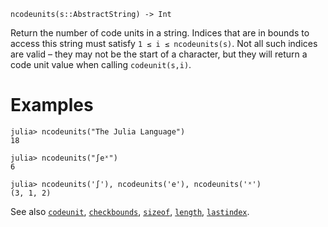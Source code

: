 ```
ncodeunits(s::AbstractString) -> Int
```

Return the number of code units in a string. Indices that are in bounds to access this string must satisfy `1 ≤ i ≤ ncodeunits(s)`. Not all such indices are valid – they may not be the start of a character, but they will return a code unit value when calling `codeunit(s,i)`.

# Examples

```jldoctest
julia> ncodeunits("The Julia Language")
18

julia> ncodeunits("∫eˣ")
6

julia> ncodeunits('∫'), ncodeunits('e'), ncodeunits('ˣ')
(3, 1, 2)
```

See also [`codeunit`](@ref), [`checkbounds`](@ref), [`sizeof`](@ref), [`length`](@ref), [`lastindex`](@ref).
